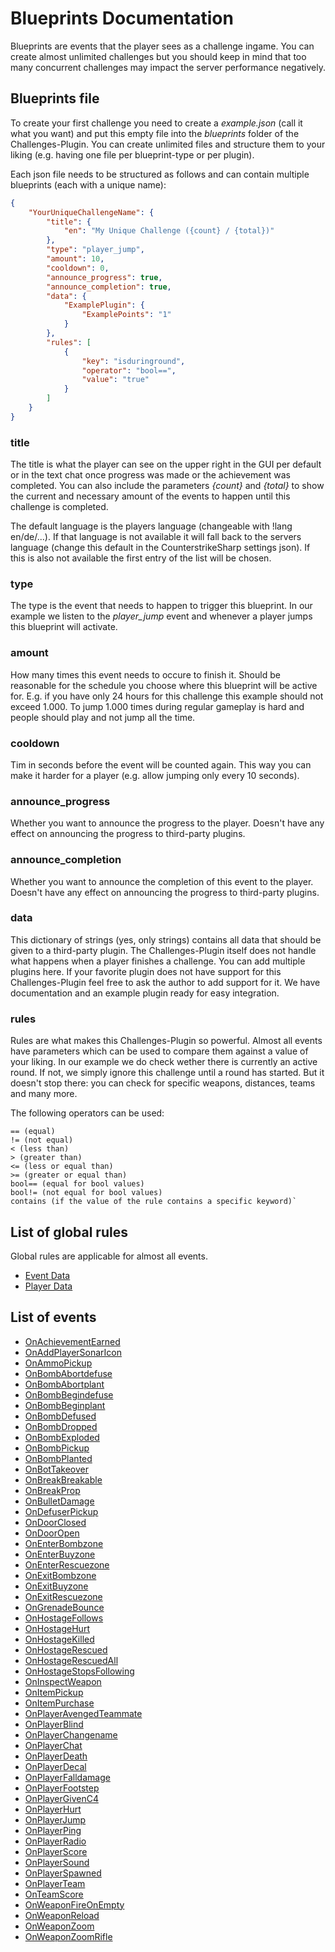 # Blueprints Documentation

Blueprints are events that the player sees as a challenge ingame. You can create almost unlimited challenges but you should keep in mind that too many concurrent challenges may impact the server performance negatively.

## Blueprints file

To create your first challenge you need to create a *example.json* (call it what you want) and put this empty file into the *blueprints* folder of the Challenges-Plugin. You can create unlimited files and structure them to your liking (e.g. having one file per blueprint-type or per plugin).

Each json file needs to be structured as follows and can contain multiple blueprints (each with a unique name):

```json
{
	"YourUniqueChallengeName": {
		"title": {
			"en": "My Unique Challenge ({count} / {total})"
		},
		"type": "player_jump",
		"amount": 10,
		"cooldown": 0,
		"announce_progress": true,
		"announce_completion": true,
		"data": {
			"ExamplePlugin": {
				"ExamplePoints": "1"
			}
		},
		"rules": [
			{
				"key": "isduringround",
				"operator": "bool==",
				"value": "true"
			}
		]
	}
}
```

### title

The title is what the player can see on the upper right in the GUI per default or in the text chat once progress was made or the achievement was completed. You can also include the parameters *{count}* and *{total}* to show the current and necessary amount of the events to happen until this challenge is completed.

The default language is the players language (changeable with !lang en/de/...). If that language is not available it will fall back to the servers language (change this default in the CounterstrikeSharp settings json). If this is also not available the first entry of the list will be chosen.

### type

The type is the event that needs to happen to trigger this blueprint. In our example we listen to the *player_jump* event and whenever a player jumps this blueprint will activate.

### amount

How many times this event needs to occure to finish it. Should be reasonable for the schedule you choose where this blueprint will be active for. E.g. if you have only 24 hours for this challenge this example should not exceed 1.000. To jump 1.000 times during regular gameplay is hard and people should play and not jump all the time.

### cooldown

Tim in seconds before the event will be counted again. This way you can make it harder for a player (e.g. allow jumping only every 10 seconds).

### announce_progress

Whether you want to announce the progress to the player. Doesn't have any effect on announcing the progress to third-party plugins.

### announce_completion

Whether you want to announce the completion of this event to the player. Doesn't have any effect on announcing the progress to third-party plugins.

### data

This dictionary of strings (yes, only strings) contains all data that should be given to a third-party plugin. The Challenges-Plugin itself does not handle what happens when a player finishes a challenge. You can add multiple plugins here. If your favorite plugin does not have support for this Challenges-Plugin feel free to ask the author to add support for it. We have documentation and an example plugin ready for easy integration.

### rules

Rules are what makes this Challenges-Plugin so powerful. Almost all events have parameters which can be used to compare them against a value of your liking. In our example we do check wether there is currently an active round. If not, we simply ignore this challenge until a round has started. But it doesn't stop there: you can check for specific weapons, distances, teams and many more.

The following operators can be used:

```
== (equal)
!= (not equal)
< (less than)
> (greater than)
<= (less or equal than)
>= (greater or equal than)
bool== (equal for bool values)
bool!= (not equal for bool values)
contains (if the value of the rule contains a specific keyword)`
```

## List of global rules

Global rules are applicable for almost all events.

- [Event Data](GlobalEventData.md)
- [Player Data](GlobalPlayerData.md)

## List of events

- [OnAchievementEarned](OnAchievementEarned.md)
- [OnAddPlayerSonarIcon](OnAddPlayerSonarIcon.md)
- [OnAmmoPickup](OnAmmoPickup.md)
- [OnBombAbortdefuse](OnBombAbortdefuse.md)
- [OnBombAbortplant](OnBombAbortplant.md)
- [OnBombBegindefuse](OnBombBegindefuse.md)
- [OnBombBeginplant](OnBombBeginplant.md)
- [OnBombDefused](OnBombDefused.md)
- [OnBombDropped](OnBombDropped.md)
- [OnBombExploded](OnBombExploded.md)
- [OnBombPickup](OnBombPickup.md)
- [OnBombPlanted](OnBombPlanted.md)
- [OnBotTakeover](OnBotTakeover.md)
- [OnBreakBreakable](OnBreakBreakable.md)
- [OnBreakProp](OnBreakProp.md)
- [OnBulletDamage](OnBulletDamage.md)
- [OnDefuserPickup](OnDefuserPickup.md)
- [OnDoorClosed](OnDoorClosed.md)
- [OnDoorOpen](OnDoorOpen.md)
- [OnEnterBombzone](OnEnterBombzone.md)
- [OnEnterBuyzone](OnEnterBuyzone.md)
- [OnEnterRescuezone](OnEnterRescuezone.md)
- [OnExitBombzone](OnExitBombzone.md)
- [OnExitBuyzone](OnExitBuyzone.md)
- [OnExitRescuezone](OnExitRescuezone.md)
- [OnGrenadeBounce](OnGrenadeBounce.md)
- [OnHostageFollows](OnHostageFollows.md)
- [OnHostageHurt](OnHostageHurt.md)
- [OnHostageKilled](OnHostageKilled.md)
- [OnHostageRescued](OnHostageRescued.md)
- [OnHostageRescuedAll](OnHostageRescuedAll.md)
- [OnHostageStopsFollowing](OnHostageStopsFollowing.md)
- [OnInspectWeapon](OnInspectWeapon.md)
- [OnItemPickup](OnItemPickup.md)
- [OnItemPurchase](OnItemPurchase.md)
- [OnPlayerAvengedTeammate](OnPlayerAvengedTeammate.md)
- [OnPlayerBlind](OnPlayerBlind.md)
- [OnPlayerChangename](OnPlayerChangename.md)
- [OnPlayerChat](OnPlayerChat.md)
- [OnPlayerDeath](OnPlayerDeath.md)
- [OnPlayerDecal](OnPlayerDecal.md)
- [OnPlayerFalldamage](OnPlayerFalldamage.md)
- [OnPlayerFootstep](OnPlayerFootstep.md)
- [OnPlayerGivenC4](OnPlayerGivenC4.md)
- [OnPlayerHurt](OnPlayerHurt.md)
- [OnPlayerJump](OnPlayerJump.md)
- [OnPlayerPing](OnPlayerPing.md)
- [OnPlayerRadio](OnPlayerRadio.md)
- [OnPlayerScore](OnPlayerScore.md)
- [OnPlayerSound](OnPlayerSound.md)
- [OnPlayerSpawned](OnPlayerSpawned.md)
- [OnPlayerTeam](OnPlayerTeam.md)
- [OnTeamScore](OnTeamScore.md)
- [OnWeaponFireOnEmpty](OnWeaponFireOnEmpty.md)
- [OnWeaponReload](OnWeaponReload.md)
- [OnWeaponZoom](OnWeaponZoom.md)
- [OnWeaponZoomRifle](OnWeaponZoomRifle.md)

